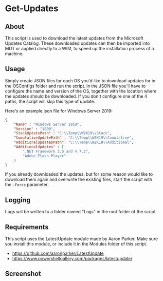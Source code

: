 # Get-Updates

## About
This script is used to download the latest updates from the Microsoft Updates Catalog. These downloaded updates can then be imported into MDT or applied directly to a WIM, to speed up the installation process of a machine.

## Usage
Simply create JSON files for each OS you'd like to download updates for in the OSConfigs folder and run the script.
In the JSON file you'll have to configure the name and version of the OS, together with the location where the updates should be downloaded.
If you don't configure one of the 4 paths, the script will skip this type of update.

Here's an example json file for Windows Server 2019:
```json
{
    "Name" : "Windows Server 2019",
    "Version" : "1809",
    "StackUpdatePath" : "C:\\Temp\\W2K19\\Stack",
    "CumulativeUpdatePath" : "C:\\Temp\\W2K19\\Cumulative",
    "AdditionalUpdatesPath": "C:\\Temp\\W2K19\\Additional",
    "AdditionalUpdates" : [
        ".NET Framework 3.5 and 4.7.2",
        "Adobe Flash Player"
    ]
}
```

If you already downloaded the updates, but for some reason would like to download them again and overwrite the existing files, start the script with the `-Force` parameter.

## Logging
Logs will be written to a folder named "Logs" in the root folder of the script.

## Requirements
This script uses the LatestUpdate module made by Aaron Parker. Make sure you install this module, or include it in the Modules folder of this script.
- https://github.com/aaronparker/LatestUpdate
- https://www.powershellgallery.com/packages/latestupdate/

## Screenshot
